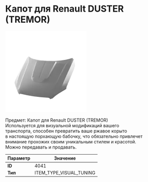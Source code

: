 # Капот для Renault DUSTER (TREMOR)

![Item Image](../img/4041.webp?raw=true)

Предмет: Капот для Renault DUSTER (TREMOR)<br>Используется для визуальной модификаций вашего<br>транспорта, способен превратить ваше ржавое корыто<br>в настоящую порхающую бабочку, что обязательно привлечет<br>внимание прохожих своим уникальным стилем и красотой.<br>Можно передавать и продавать.


| Параметр | Значение |
|----------|----------|
| **ID** | 4041 |
| **Тип** | ITEM_TYPE_VISUAL_TUNING |

